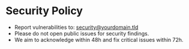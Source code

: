 # Security Policy
- Report vulnerabilities to: security@yourdomain.tld
- Please do not open public issues for security findings.
- We aim to acknowledge within 48h and fix critical issues within 72h.
